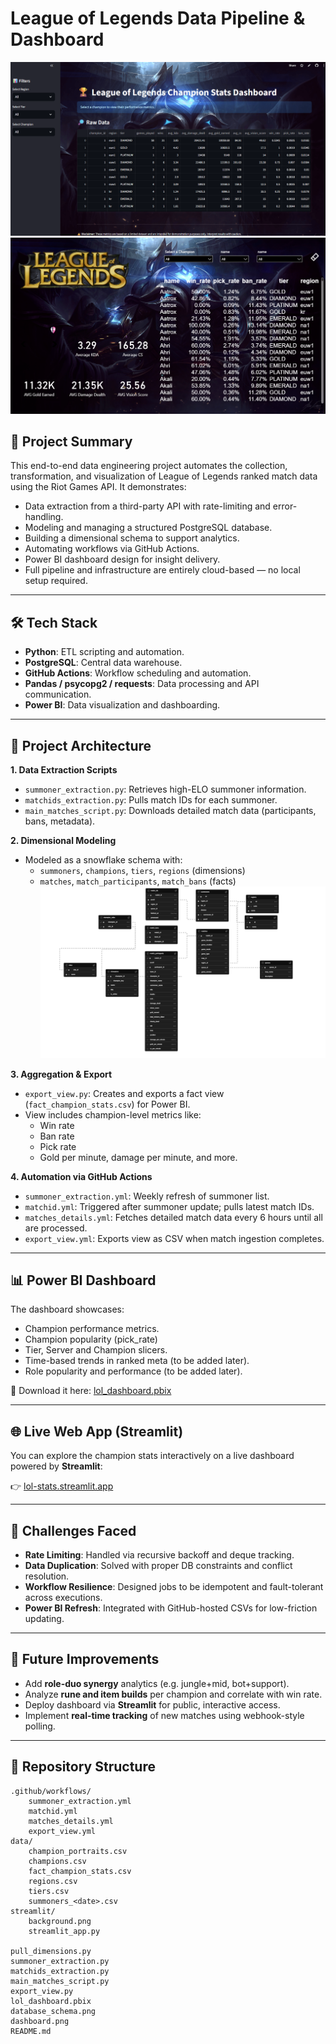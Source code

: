# League of Legends Data Pipeline & Dashboard

![Streamlit App](https://raw.githubusercontent.com/amrelsawalhi/leagueoflegends/a59f439dea6c37c63132f67e0d8e1f14dcc370ed/streamlit/streamlit.png)
![Dashboard](https://github.com/amrelsawalhi/leagueoflegends/blob/62282077134094093ff5ed2954b59369fdb3c17b/dashboard.png)



## 📌 Project Summary

This end-to-end data engineering project automates the collection, transformation, and visualization of League of Legends ranked match data using the Riot Games API. It demonstrates:

- Data extraction from a third-party API with rate-limiting and error-handling.
- Modeling and managing a structured PostgreSQL database.
- Building a dimensional schema to support analytics.
- Automating workflows via GitHub Actions.
- Power BI dashboard design for insight delivery.
- Full pipeline and infrastructure are entirely cloud-based — no local setup required.

---

## 🛠 Tech Stack

- **Python**: ETL scripting and automation.
- **PostgreSQL**: Central data warehouse.
- **GitHub Actions**: Workflow scheduling and automation.
- **Pandas / psycopg2 / requests**: Data processing and API communication.
- **Power BI**: Data visualization and dashboarding.

---

## 🧩 Project Architecture

**1. Data Extraction Scripts**
- `summoner_extraction.py`: Retrieves high-ELO summoner information.
- `matchids_extraction.py`: Pulls match IDs for each summoner.
- `main_matches_script.py`: Downloads detailed match data (participants, bans, metadata).

**2. Dimensional Modeling**
- Modeled as a snowflake schema with:
  - `summoners`, `champions`, `tiers`, `regions` (dimensions)
  - `matches`, `match_participants`, `match_bans` (facts)
  ![Database Schema](https://github.com/amrelsawalhi/leagueoflegends/blob/55c5faefd70260391cd147f47d894f2e1329197c/database_schema.png)

**3. Aggregation & Export**
- `export_view.py`: Creates and exports a fact view (`fact_champion_stats.csv`) for Power BI.
- View includes champion-level metrics like:
  - Win rate
  - Ban rate
  - Pick rate
  - Gold per minute, damage per minute, and more.

**4. Automation via GitHub Actions**
- `summoner_extraction.yml`: Weekly refresh of summoner list.
- `matchid.yml`: Triggered after summoner update; pulls latest match IDs.
- `matches_details.yml`: Fetches detailed match data every 6 hours until all are processed.
- `export_view.yml`: Exports view as CSV when match ingestion completes.

---

## 📊 Power BI Dashboard

The dashboard showcases:
- Champion performance metrics.
- Champion popularity (pick_rate)
- Tier, Server and Champion slicers.
- Time-based trends in ranked meta (to be added later).
- Role popularity and performance (to be added later).

📎 Download it here: [lol_dashboard.pbix](https://github.com/amrelsawalhi/leagueoflegends/blob/62282077134094093ff5ed2954b59369fdb3c17b/lol_dashboard.pbix)

---

## 🌐 Live Web App (Streamlit)

You can explore the champion stats interactively on a live dashboard powered by **Streamlit**:

👉 [lol-stats.streamlit.app](https://lol-stats.streamlit.app/)

---

## 🚧 Challenges Faced

- **Rate Limiting**: Handled via recursive backoff and deque tracking.
- **Data Duplication**: Solved with proper DB constraints and conflict resolution.
- **Workflow Resilience**: Designed jobs to be idempotent and fault-tolerant across executions.
- **Power BI Refresh**: Integrated with GitHub-hosted CSVs for low-friction updating.

---

## 🔮 Future Improvements

- Add **role-duo synergy** analytics (e.g. jungle+mid, bot+support).
- Analyze **rune and item builds** per champion and correlate with win rate.
- Deploy dashboard via **Streamlit** for public, interactive access.
- Implement **real-time tracking** of new matches using webhook-style polling.

---

## 📁 Repository Structure

```
.github/workflows/
    summoner_extraction.yml
    matchid.yml
    matches_details.yml
    export_view.yml
data/
    champion_portraits.csv
    champions.csv
    fact_champion_stats.csv
    regions.csv
    tiers.csv
    summoners_<date>.csv
streamlit/
    background.png
    streamlit_app.py

pull_dimensions.py
summoner_extraction.py
matchids_extraction.py
main_matches_script.py
export_view.py
lol_dashboard.pbix
database_schema.png
dashboard.png
README.md
```

